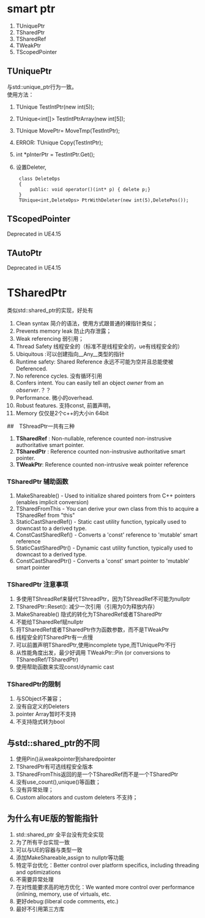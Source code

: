 # smart ptr
1. TUniquePtr
2. TSharedPtr
3. TSharedRef
4. TWeakPtr
3. TScopedPointer

## TUniquePtr
与std::unique_ptr行为一致。  
使用方法：

1. TUnique<int> TestIntPtr(new int(5)); 
2. TUnique<int[]> TestIntPtrArray(new int[5]); 
3. TUnique<int> MovePtr= MoveTmp(TestIntPtr);  
4. ERROR: TUnique<int> Copy(TestIntPtr); 
5. int *pInterPtr = TestIntPtr.Get();
6. 设置Deleter,

		class DeleteOps
		{
			public: void operator()(int* p) { delete p;}
		}
		TUnique<int,DeleteOps> PtrWithDeleter(new int(5),DeletePos()); 



## TScopedPointer
Deprecated in UE4.15

## TAutoPtr
Deprecated in UE4.15

# TSharedPtr
类似std::shared_ptr的实现，好处有 

1. Clean syntax 简介的语法，使用方式跟普通的裸指针类似；
2. Prevents memory leak 防止内存泄露；
3. Weak referencing 弱引用；
4. Thread Safety 线程安全的（标准不是线程安全的，ue有线程安全的）
5. Ubiquitous :可以创建指向__Any__类型的指针
6. Runtime safety: Shared Reference 永远不可能为空并且总能使被Deferenced. 
7. No reference cycles. 没有循环引用
8. Confers intent. You can easily tell an object *owner* from an *observer*.？？
9. Performance. 微小的overhead.
10. Robust features. 支持const, 前置声明，
11. Memory 仅仅是2个c++的大小in 64bit

##　TShreadPtr一共有三种
1. __TSharedRef__ : Non-nullable, reference counted non-instrusive authoritative smart pointer. 
2. __TSharedPtr__ : Reference counted non-instrusive authoritative smart pointer. 
3. __TWeakPtr__: Reference counted non-intrusive weak pointer reference 

### TSharedPtr 辅助函数
1. MakeShareable() - Used to initialize shared pointers from C++ pointers (enables implicit conversion)
2. TSharedFromThis - You can derive your own class from this to acquire a TSharedRef from "this"
3. StaticCastSharedRef() - Static cast utility function, typically used to downcast to a derived type.
4. ConstCastSharedRef() - Converts a 'const' reference to 'mutable' smart reference
5. StaticCastSharedPtr() - Dynamic cast utility function, typically used to downcast to a derived type.
6. ConstCastSharedPtr() - Converts a 'const' smart pointer to 'mutable' smart pointer

### TSharedPtr 注意事项
1. 多使用TShreadRef来替代TShreadPtr，因为TShreadRef不可能为nullptr
2. TSharedPtr::Reset(): 减少一次引用（引用为0为释放内存）
3. MakeShareable() 隐式的转化为TSharedRef或者TSharedPtr
4. 不能给TSharedRef赋nullptr
5. 将TSharedRef或者TSharedPtr作为函数参数，而不是TWeakPtr
5. 线程安全的TSharedPtr有一点慢 
6. 可以前置声明TSharedPtr,使用incomplete type,而TUniquePtr不行
7. 从性能角度出发，最少好调用 TWeakPtr::Pin (or conversions to TSharedRef/TSharedPtr)
8. 使用帮助函数来实现const/dynamic cast

### TSharedPtr的限制
1. 与SObject不兼容；
2. 没有自定义的Deleters
3. pointer Array暂时不支持 
4. 不支持隐式转为bool

## 与std::shared_ptr的不同
1. 使用Pin()从weakpointer到sharedpointer
2. TSharedPtr有可选线程安全版本
3. TSharedFromThis返回的是一个TSharedRef而不是一个TSharedPtr
4. 没有use_count(),unique()等函数；
5. 没有异常处理；
6. Custom allocators and custom deleters 不支持；

## 为什么有UE版的智能指针
1. std::shared_ptr 全平台没有完全实现 
2. 为了所有平台实现一致
3. 可以与UE的容器与类型一致
4. 添加MakeShareable,assign to nullptr等功能
5. 特定平台优化：Better control over platform specifics, including threading and optimizations
6. 不需要异常处理
7. 在对性能要求高的地方优化：We wanted more control over performance (inlining, memory, use of virtuals, etc.
8. 更好debug:(liberal code comments, etc.)
9. 最好不引用第三方库